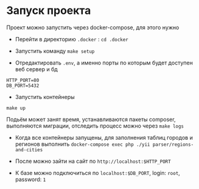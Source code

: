 # Запуск проекта

Проект можно запустить через docker-compose, для этого нужно

* Перейти в директорию `.docker` : `cd .docker`

* Запустить команду `make setup`

* Отредактировать `.env`, а именно порты по которым будет доступен веб сервер и бд

```
HTTP_PORT=80
DB_PORT=5432
````

* Запустить контейнеры

`make up`

Подьём может занят время, устанавливаются пакеты composer, выполняются миграции, 
отследить процесс можно через `make logs`

* Когда все контейнеры запущены, для заполнения таблиц городов и регионов выполнить 
`docker-compose exec php ./yii parser/regions-and-cities`

* После можно зайти на сайт по  `http://localhost:$HTTP_PORT`

* К базе можно подключиться по `localhost:$DB_PORT`, login: `root`, password: `1`